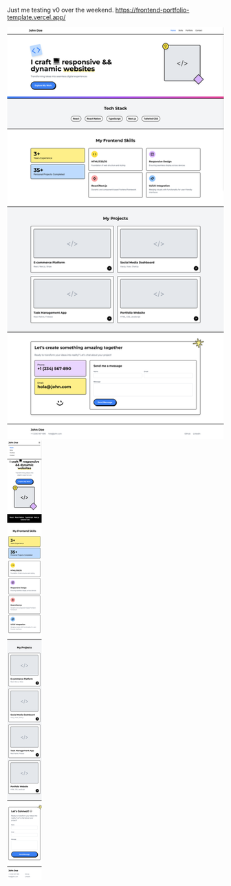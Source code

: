 Just me testing v0 over the weekend.
https://frontend-portfolio-template.vercel.app/

![Vista de escritorio](./src/img/desktop.png)
![Vista móvil](./src/img/mobile.png)
